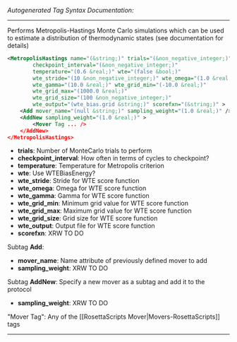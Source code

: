 _Autogenerated Tag Syntax Documentation:_

---
Performs Metropolis-Hastings Monte Carlo simulations which can be used to estimate a distribution of thermodynamic states (see documentation for details)

```xml
<MetropolisHastings name="(&string;)" trials="(&non_negative_integer;)"
        checkpoint_interval="(&non_negative_integer;)"
        temperature="(0.6 &real;)" wte="(false &bool;)"
        wte_stride="(10 &non_negative_integer;)" wte_omega="(1.0 &real;)"
        wte_gamma="(10.0 &real;)" wte_grid_min="(-10.0 &real;)"
        wte_grid_max="(1000.0 &real;)"
        wte_grid_size="(100 &non_negative_integer;)"
        wte_output="(wte_bias.grid &string;)" scorefxn="(&string;)" >
    <Add mover_name="(null &string;)" sampling_weight="(1.0 &real;)" />
    <AddNew sampling_weight="(1.0 &real;)" >
        <Mover Tag ... />
    </AddNew>
</MetropolisHastings>
```

-   **trials**: Number of MonteCarlo trials to perform
-   **checkpoint_interval**: How often in terms of cycles to checkpoint?
-   **temperature**: Temperature for Metropolis criterion
-   **wte**: Use WTEBiasEnergy?
-   **wte_stride**: Stride for WTE score function
-   **wte_omega**: Omega for WTE score function
-   **wte_gamma**: Gamma for WTE score function
-   **wte_grid_min**: Minimum grid value for WTE score function
-   **wte_grid_max**: Maximum grid value for WTE score function
-   **wte_grid_size**: Grid size for WTE score function
-   **wte_output**: Output file for WTE score function
-   **scorefxn**: XRW TO DO


Subtag **Add**:   

-   **mover_name**: Name attribute of previously defined mover to add
-   **sampling_weight**: XRW TO DO

Subtag **AddNew**:   Specify a new mover as a subtag and add it to the protocol

-   **sampling_weight**: XRW TO DO


"Mover Tag": Any of the [[RosettaScripts Mover|Movers-RosettaScripts]] tags

---
